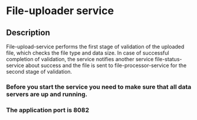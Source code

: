 # File-uploader service

## Description

File-upload-service performs the first stage of validation of the uploaded file, which checks the file type and data size. In case of successful completion of validation, the service notifies another service file-status-service about success and the file is sent to file-processor-service for the second stage of validation.

### Before you start the service you need to make sure that all data servers are up and running.

### The application port is 8082

